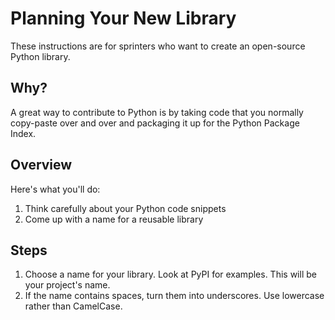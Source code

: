 # Planning Your New Library

These instructions are for sprinters who want to create an open-source Python library.

## Why?

A great way to contribute to Python is by taking code that you normally copy-paste over and over and packaging it up for the Python Package Index.

## Overview

Here's what you'll do:

1. Think carefully about your Python code snippets
2. Come up with a name for a reusable library

## Steps

1. Choose a name for your library. Look at PyPI for examples. This will be your project's name.
2. If the name contains spaces, turn them into underscores. Use lowercase rather than CamelCase.
